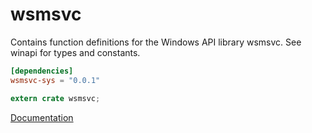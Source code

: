 # wsmsvc #
Contains function definitions for the Windows API library wsmsvc. See winapi for types and constants.

```toml
[dependencies]
wsmsvc-sys = "0.0.1"
```

```rust
extern crate wsmsvc;
```

[Documentation](https://retep998.github.io/doc/wsmsvc/)
